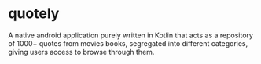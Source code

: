 # quotely
A native android application purely written in Kotlin that acts as a repository of 1000+ quotes from movies books, segregated into different categories, giving users access to browse through them.
